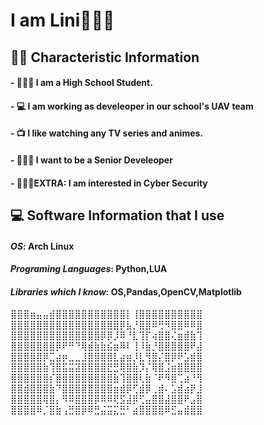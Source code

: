 # I am Lini🧑🏻‍🚀

## 🧛🏻 Characteristic Information

#### - 🧑🏻‍🎓 I am a High School Student.
#### - 💻 I am working as develeoper in our school's UAV team
#### - 📺 I like watching any TV series and animes.
#### - 👨🏻‍💻 I want to be a Senior Develeoper
#### - 💂🏻‍♂️EXTRA: I am interested in Cyber ​​Security

## 💻 Software Information that I use
#### *OS*: Arch Linux
#### *Programing Languages*: Python,LUA
#### *Libraries which I know*: OS,Pandas,OpenCV,Matplotlib

⣿⣿⣿⣶⣤⣤⣾⣿⣿⣿⣿⣿⣿⣿⣿⣿⣿⣿⡇⢸⣿⣿⣿⣿⣿⣿⣿⣿⣿⣿  
⣿⣿⣿⣿⣿⣿⣿⣿⣿⣿⣿⣿⣿⣿⣿⣿⣿⡿⣧⡘⣿⣿⠿⢛⠻⣿⣿⠿⠿⣿  
⣿⣿⣿⣿⣿⣿⣿⣿⣿⣿⣿⣿⣿⣿⡿⡿⡸⠿⠘⣇⢹⡏⢴⣿⣿⢌⣶⣾⣷⢹  
⣿⣿⣿⣿⣿⣿⣿⡿⠟⠛⠙⢿⣾⣷⣷⣮⣶⠿⠇⢸⠸⣷⡘⣿⣿⣿⣿⣿⠟⣼  
⣿⣿⣿⣿⣿⡿⣉⣴⡶⣀⣀⣸⣿⣿⣿⣿⣇⣴⣶⡸⣇⢻⣿⡌⣿⡿⠟⣡⣾⣿  
⣿⣿⣿⣿⣿⣷⢹⣿⣯⣭⣽⣿⣿⣿⣿⣟⣛⢿⣿⣷⡹⡌⢿⣿⣨⣶⣿⣿⣿⣿  
⣿⣿⣿⣿⣿⣿⡎⣿⣿⣿⣿⣿⣿⣿⣿⣿⣷⢹⣿⣿⢇⣷⠈⠟⠻⣿⢉⣴⠘⢻  
⣿⣿⣾⣿⣿⣿⣷⠙⣿⣿⣿⣿⣿⣿⣿⣿⣶⣾⡿⢋⣾⡿⢀⣾⠄⣡⣾⣴⡟⣸  
⣿⣿⣿⣿⣿⢿⣿⡄⠻⠿⣿⣿⣿⡿⠿⠿⢟⣫⣼⡿⢋⣤⣿⣿⣼⣿⣿⠟⣠⣿  
⣿⣿⣿⣿⠿⡈⣿⣷⢠⣛⣿⡿⠿⣛⣬⣭⣍⣛⠃⣴⣿⣿⣿⣿⠿⣋⣤⣾⣿⣿  
